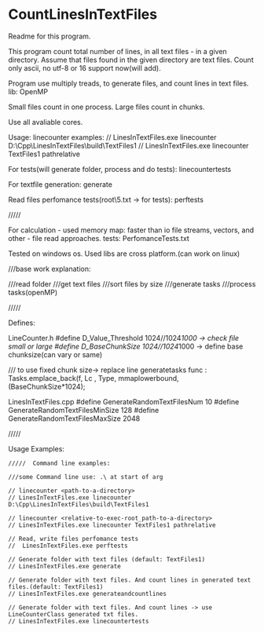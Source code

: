 # CountLinesInTextFiles
Readme for this program.

This program count total number of lines, in all text files - in a given directory. Assume that files found in the given directory are text files.
Count only ascii, no utf-8 or 16 support now(will add).

Program use multiply treads, to generate files, and count lines in text files.
lib: OpenMP

Small files count in one process.
Large files count in chunks.

Use all avaliable cores.

Usage:
linecounter <path-to-a-directory>
examples:
//  LinesInTextFiles.exe linecounter D:\Cpp\LinesInTextFiles\build\TextFiles1
//  LinesInTextFiles.exe linecounter TextFiles1 pathrelative

For tests(will generate folder, process and do tests):
linecountertests

For textfile generation:
generate

Read files perfomance tests(root\5.txt -> for tests):
perftests


/////

For calculation - used memory map:
faster than io file streams, vectors, and other - file read approaches.
tests: PerfomanceTests.txt

Tested on windows os. Used libs are cross platform.(can work on linux)

///base work explanation:

///read folder
///get text files
///sort files by size
///generate tasks
///process tasks(openMP)

/////

Defines:

LineCounter.h
#define D_Value_Threshold 1024//1024*1000 -> check file small or large
#define D_BaseChunkSize 1024//1024*1000 -> define base chunksize(can vary or same)

/// to use fixed chunk size-> replace line generatetasks func : Tasks.emplace_back(f, Lc , Type, mmaplowerbound, (BaseChunkSize*1024);

LinesInTextFiles.cpp
#define GenerateRandomTextFilesNum 10
#define GenerateRandomTextFilesMinSize 128
#define GenerateRandomTextFilesMaxSize 2048

/////

Usage Examples:


    /////  Command line examples:

    ///some Command line use: .\ at start of arg

    // linecounter <path-to-a-directory>
    // LinesInTextFiles.exe linecounter D:\Cpp\LinesInTextFiles\build\TextFiles1

    // linecounter <relative-to-exec-root_path-to-a-directory>
    // LinesInTextFiles.exe linecounter TextFiles1 pathrelative

    // Read, write files perfomance tests
    //  LinesInTextFiles.exe perftests

    // Generate folder with text files (default: TextFiles1)
    // LinesInTextFiles.exe generate

    // Generate folder with text files. And count lines in generated text files.(default: TextFiles1)
    // LinesInTextFiles.exe generateandcountlines

    // Generate folder with text files. And count lines -> use LineCounterClass generated txt files.
    // LinesInTextFiles.exe linecountertests



